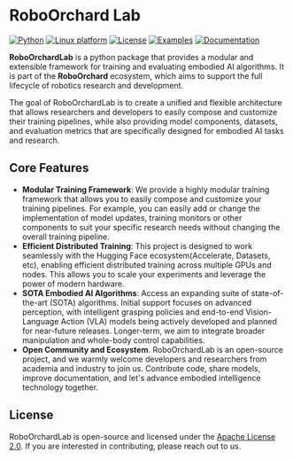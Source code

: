 # RoboOrchard Lab

[![Python](https://img.shields.io/badge/python-3.10-blue.svg)](https://docs.python.org/3/whatsnew/3.10.html)
[![Linux platform](https://img.shields.io/badge/platform-linux--64-green.svg)](https://releases.ubuntu.com/20.04/)
[![License](https://img.shields.io/badge/license-Apache--2.0-blue.svg)](https://opensource.org/license/apache-2-0)
[![Examples](https://img.shields.io/badge/Examples-green.svg)](https://github.com/HorizonRobotics/robo_orchard_lab/tree/master/examples)
[![Documentation](https://img.shields.io/website/http/huggingface.co/docs/transformers/index.svg?down_color=red&down_message=offline&up_message=online)](https://HorizonRobotics.github.io/robot_lab/robo_orchard/lab/index.html)

**RoboOrchardLab** is a python package that provides a modular and extensible framework
for training and evaluating embodied AI algorithms. It is part of the **RoboOrchard** ecosystem, which aims to support the full lifecycle of robotics research and development.

The goal of RoboOrchardLab is to create a unified and flexible architecture that allows researchers and developers to easily compose and customize their training pipelines, while also providing model components, datasets, and evaluation metrics that are specifically designed for embodied AI tasks and research.

## Core Features

- **Modular Training Framework**: We provide a highly modular training framework that allows you to easily compose and customize your training pipelines. For example, you can easily add or change the implementation of
model updates, training monitors or other components to suit your specific research needs without changing the
overall training pipeline.
- **Efficient Distributed Training**: This project is designed to work seamlessly with the Hugging Face ecosystem(Accelerate, Datasets, etc), enabling efficient distributed training across multiple GPUs and nodes. This allows you to scale your experiments and leverage the power of modern hardware.
- **SOTA Embodied AI Algorithms**: Access an expanding suite of state-of-the-art (SOTA) algorithms. Initial support focuses on advanced perception, with intelligent grasping policies and end-to-end Vision-Language Action (VLA) models being actively developed and planned for near-future releases. Longer-term, we aim to integrate broader manipulation and whole-body control capabilities.
- **Open Community and Ecosystem**. RoboOrchardLab is an open-source project, and we warmly welcome developers and researchers from academia and industry to join us. Contribute code, share models, improve documentation, and let's advance embodied intelligence technology together.

## License

RoboOrchardLab is open-source and licensed under the [Apache License 2.0](https://github.com/HorizonRobotics/robo_orchard_lab/blob/master/LICENSE). If you are interested in contributing, please reach out to us.
